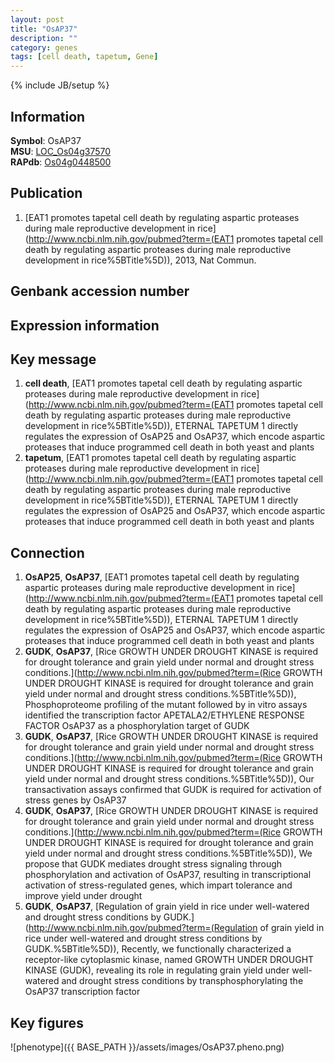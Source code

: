```yaml
---
layout: post
title: "OsAP37"
description: ""
category: genes
tags: [cell death, tapetum, Gene]
---
```

{% include JB/setup %}

## Information
__Symbol__: OsAP37  
__MSU__: [LOC_Os04g37570](http://rice.plantbiology.msu.edu/cgi-bin/ORF_infopage.cgi?orf=LOC_Os04g37570)  
__RAPdb__: [Os04g0448500](http://rapdb.dna.affrc.go.jp/viewer/gbrowse_details/irgsp1?name=Os04g0448500)  

## Publication
1. [EAT1 promotes tapetal cell death by regulating aspartic proteases during male reproductive development in rice](http://www.ncbi.nlm.nih.gov/pubmed?term=(EAT1 promotes tapetal cell death by regulating aspartic proteases during male reproductive development in rice%5BTitle%5D)), 2013, Nat Commun.

## Genbank accession number

## Expression information

## Key message
1. __cell death__, [EAT1 promotes tapetal cell death by regulating aspartic proteases during male reproductive development in rice](http://www.ncbi.nlm.nih.gov/pubmed?term=(EAT1 promotes tapetal cell death by regulating aspartic proteases during male reproductive development in rice%5BTitle%5D)),  ETERNAL TAPETUM 1 directly regulates the expression of OsAP25 and OsAP37, which encode aspartic proteases that induce programmed cell death in both yeast and plants
2. __tapetum__, [EAT1 promotes tapetal cell death by regulating aspartic proteases during male reproductive development in rice](http://www.ncbi.nlm.nih.gov/pubmed?term=(EAT1 promotes tapetal cell death by regulating aspartic proteases during male reproductive development in rice%5BTitle%5D)),  ETERNAL TAPETUM 1 directly regulates the expression of OsAP25 and OsAP37, which encode aspartic proteases that induce programmed cell death in both yeast and plants

## Connection
1. __OsAP25__, __OsAP37__, [EAT1 promotes tapetal cell death by regulating aspartic proteases during male reproductive development in rice](http://www.ncbi.nlm.nih.gov/pubmed?term=(EAT1 promotes tapetal cell death by regulating aspartic proteases during male reproductive development in rice%5BTitle%5D)),  ETERNAL TAPETUM 1 directly regulates the expression of OsAP25 and OsAP37, which encode aspartic proteases that induce programmed cell death in both yeast and plants
2. __GUDK__, __OsAP37__, [Rice GROWTH UNDER DROUGHT KINASE is required for drought tolerance and grain yield under normal and drought stress conditions.](http://www.ncbi.nlm.nih.gov/pubmed?term=(Rice GROWTH UNDER DROUGHT KINASE is required for drought tolerance and grain yield under normal and drought stress conditions.%5BTitle%5D)),  Phosphoproteome profiling of the mutant followed by in vitro assays identified the transcription factor APETALA2/ETHYLENE RESPONSE FACTOR OsAP37 as a phosphorylation target of GUDK
3. __GUDK__, __OsAP37__, [Rice GROWTH UNDER DROUGHT KINASE is required for drought tolerance and grain yield under normal and drought stress conditions.](http://www.ncbi.nlm.nih.gov/pubmed?term=(Rice GROWTH UNDER DROUGHT KINASE is required for drought tolerance and grain yield under normal and drought stress conditions.%5BTitle%5D)),  Our transactivation assays confirmed that GUDK is required for activation of stress genes by OsAP37
4. __GUDK__, __OsAP37__, [Rice GROWTH UNDER DROUGHT KINASE is required for drought tolerance and grain yield under normal and drought stress conditions.](http://www.ncbi.nlm.nih.gov/pubmed?term=(Rice GROWTH UNDER DROUGHT KINASE is required for drought tolerance and grain yield under normal and drought stress conditions.%5BTitle%5D)),  We propose that GUDK mediates drought stress signaling through phosphorylation and activation of OsAP37, resulting in transcriptional activation of stress-regulated genes, which impart tolerance and improve yield under drought
5. __GUDK__, __OsAP37__, [Regulation of grain yield in rice under well-watered and drought stress conditions by GUDK.](http://www.ncbi.nlm.nih.gov/pubmed?term=(Regulation of grain yield in rice under well-watered and drought stress conditions by GUDK.%5BTitle%5D)),  Recently, we functionally characterized a receptor-like cytoplasmic kinase, named GROWTH UNDER DROUGHT KINASE (GUDK), revealing its role in regulating grain yield under well-watered and drought stress conditions by transphosphorylating the OsAP37 transcription factor

## Key figures
![phenotype]({{ BASE_PATH }}/assets/images/OsAP37.pheno.png)


